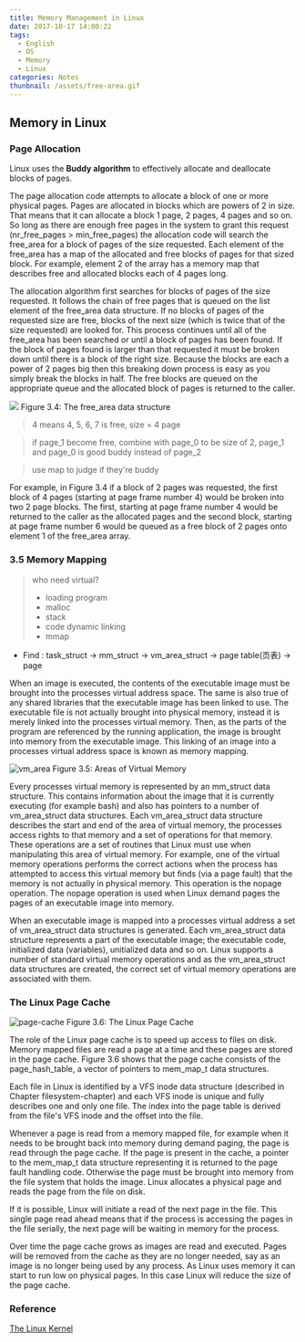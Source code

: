 ```yaml
---
title: Memory Management in Linux
date: 2017-10-17 14:00:22
tags:
  - English
  - OS
  - Memory
  - Linux
categories: Notes
thunbnail: /assets/free-area.gif
---
```

## Memory in Linux
### Page Allocation
Linux uses the **Buddy algorithm** to effectively allocate and deallocate blocks of pages.

The page allocation code attempts to allocate a block of one or more physical pages. Pages are allocated in blocks which are powers of 2 in size. That means that it can allocate a block 1 page, 2 pages, 4 pages and so on. So long as there are enough free pages in the system to grant this request (nr_free_pages > min_free_pages) the allocation code will search the free_area for a block of pages of the size requested. Each element of the free_area has a map of the allocated and free blocks of pages for that sized block. For example, element 2 of the array has a memory map that describes free and allocated blocks each of 4 pages long.

The allocation algorithm first searches for blocks of pages of the size requested. It follows the chain of free pages that is queued on the list element of the free_area data structure. If no blocks of pages of the requested size are free, blocks of the next size (which is twice that of the size requested) are looked for. This process continues until all of the free_area has been searched or until a block of pages has been found. If the block of pages found is larger than that requested it must be broken down until there is a block of the right size. Because the blocks are each a power of 2 pages big then this breaking down process is easy as you simply break the blocks in half. The free blocks are queued on the appropriate queue and the allocated block of pages is returned to the caller.

![](/assets/free-area.gif)
Figure 3.4: The free_area data structure

> 4 means 4, 5, 6, 7 is free, size = 4 page

>if page_1 become free, combine with page_0 to be size of 2, page_1 and page_0 is good buddy instead of page_2

>use map to judge if they're buddy

For example, in Figure 3.4 if a block of 2 pages was requested, the first block of 4 pages (starting at page frame number 4) would be broken into two 2 page blocks. The first, starting at page frame number 4 would be returned to the caller as the allocated pages and the second block, starting at page frame number 6 would be queued as a free block of 2 pages onto element 1 of the free_area array.
### 3.5  Memory Mapping
> who need virtual?
> - loading program
> - malloc
> - stack
> - code dynamic linking
> - mmap

- Find : task_struct -> mm_struct -> vm_area_struct -> page table(页表) -> page

When an image is executed, the contents of the executable image must be brought into the processes virtual address space. The same is also true of any shared libraries that the executable image has been linked to use. The executable file is not actually brought into physical memory, instead it is merely linked into the processes virtual memory. Then, as the parts of the program are referenced by the running application, the image is brought into memory from the executable image. This linking of an image into a processes virtual address space is known as memory mapping.

![vm_area](/assets/vm_area.gif)
Figure 3.5: Areas of Virtual Memory

Every processes virtual memory is represented by an mm_struct data structure. This contains information about the image that it is currently executing (for example bash) and also has pointers to a number of vm_area_struct data structures. Each vm_area_struct data structure describes the start and end of the area of virtual memory, the processes access rights to that memory and a set of operations for that memory. These operations are a set of routines that Linux must use when manipulating this area of virtual memory. For example, one of the virtual memory operations performs the correct actions when the process has attempted to access this virtual memory but finds (via a page fault) that the memory is not actually in physical memory. This operation is the nopage operation. The nopage operation is used when Linux demand pages the pages of an executable image into memory.

When an executable image is mapped into a processes virtual address a set of vm_area_struct data structures is generated. Each vm_area_struct data structure represents a part of the executable image; the executable code, initialized data (variables), unitialized data and so on. Linux supports a number of standard virtual memory operations and as the vm_area_struct data structures are created, the correct set of virtual memory operations are associated with them.

### The Linux Page Cache
![page-cache](/assets/page-cache.gif)
Figure 3.6: The Linux Page Cache

The role of the Linux page cache is to speed up access to files on disk. Memory mapped files are read a page at a time and these pages are stored in the page cache. Figure  3.6 shows that the page cache consists of the page_hash_table, a vector of pointers to mem_map_t data structures.

Each file in Linux is identified by a VFS inode data structure (described in Chapter  filesystem-chapter) and each VFS inode is unique and fully describes one and only one file. The index into the page table is derived from the file's VFS inode and the offset into the file.

Whenever a page is read from a memory mapped file, for example when it needs to be brought back into memory during demand paging, the page is read through the page cache. If the page is present in the cache, a pointer to the mem_map_t data structure representing it is returned to the page fault handling code. Otherwise the page must be brought into memory from the file system that holds the image. Linux allocates a physical page and reads the page from the file on disk.

If it is possible, Linux will initiate a read of the next page in the file. This single page read ahead means that if the process is accessing the pages in the file serially, the next page will be waiting in memory for the process.

Over time the page cache grows as images are read and executed. Pages will be removed from the cache as they are no longer needed, say as an image is no longer being used by any process. As Linux uses memory it can start to run low on physical pages. In this case Linux will reduce the size of the page cache.

### Reference
<a href="http://www.tldp.org/LDP/tlk/">The Linux Kernel</a>
